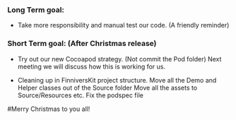 ### Long Term goal:
- Take more responsibility and manual test our code. (A friendly reminder)

### Short Term goal: (After Christmas release)
- Try out our new Cocoapod strategy. (Not commit the Pod folder)
  Next meeting we will discuss how this is working for us.

- Cleaning up in FinniversKit project structure.
  Move all the Demo and Helper classes out of the Source folder
  Move all the assets to Source/Resources etc.
  Fix the podspec file

#Merry Christmas to you all!
